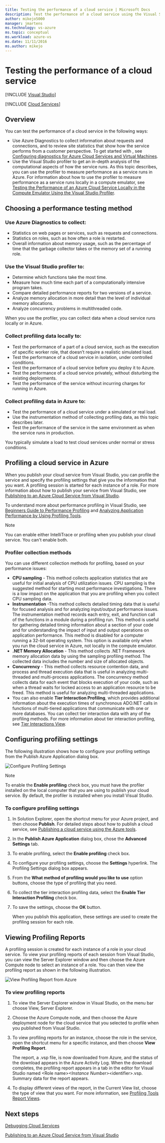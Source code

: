 ```yaml
---
title: Testing the performance of a cloud service | Microsoft Docs
description: Test the performance of a cloud service using the Visual Studio profiler
author: mikejo5000
manager: jmartens
ms.technology: vs-azure
ms.topic: conceptual
ms.workload: azure-vs
ms.date: 11/11/2016
ms.author: mikejo
---
```

# Testing the performance of a cloud service

 [!INCLUDE [Visual Studio](~/includes/applies-to-version/vs-windows-only.md)]

 [!INCLUDE [Cloud Services](./includes/cloud-services-legacy.md)]

## Overview
You can test the performance of a cloud service in the following ways:

* Use Azure Diagnostics to collect information about requests and connections, and to review site statistics that show how the service performs from a customer perspective. To get started with , see [Configuring diagnostics for Azure Cloud Services and Virtual Machines](vs-azure-tools-diagnostics-for-cloud-services-and-virtual-machines.md).
* Use the Visual Studio profiler to get an in-depth analysis of the computational aspects of how the service runs. As this topic describes, you can use the profiler to measure performance as a service runs in Azure. For information about how to use the profiler to measure performance as a service runs locally in a compute emulator, see [Testing the Performance of an Azure Cloud Service Locally in the Compute Emulator Using the Visual Studio Profiler](/azure/cloud-services/cloud-services-performance-testing-visual-studio-profiler).

## Choosing a performance testing method
### Use Azure Diagnostics to collect:
* Statistics on web pages or services, such as requests and connections.
* Statistics on roles, such as how often a role is restarted.
* Overall information about memory usage, such as the percentage of time that the garbage collector takes or the memory set of a running role.

### Use the Visual Studio profiler to:
* Determine which functions take the most time.
* Measure how much time each part of a computationally intensive program takes.
* Compare detailed performance reports for two versions of a service.
* Analyze memory allocation in more detail than the level of individual memory allocations.
* Analyze concurrency problems in multithreaded code.

When you use the profiler, you can collect data when a cloud service runs locally or in Azure.

### Collect profiling data locally to:
* Test the performance of a part of a cloud service, such as the execution of specific worker role, that doesn’t require a realistic simulated load.
* Test the performance of a cloud service in isolation, under controlled conditions.
* Test the performance of a cloud service before you deploy it to Azure.
* Test the performance of a cloud service privately, without disturbing the existing deployments.
* Test the performance of the service without incurring charges for running in Azure.

### Collect profiling data in Azure to:
* Test the performance of a cloud service under a simulated or real load.
* Use the instrumentation method of collecting profiling data, as this topic describes later.
* Test the performance of the service in the same environment as when the service runs in production.

You typically simulate a load to test cloud services under normal or stress conditions.

## Profiling a cloud service in Azure
When you publish your cloud service from Visual Studio, you can profile the service and specify the profiling settings that give you the information that you want. A profiling session is started for each instance of a role. For more information about how to publish your service from Visual Studio, see [Publishing to an Azure Cloud Service from Visual Studio](vs-azure-tools-publishing-a-cloud-service.md).

To understand more about performance profiling in Visual Studio, see [Beginners Guide to Performance Profiling](../profiling/beginners-guide-to-performance-profiling.md) and [Analyzing Application Performance by Using Profiling Tools](../profiling/performance-explorer.md).

> [!NOTE]
> You can enable either IntelliTrace or profiling when you publish your cloud service. You can't enable both.
>
>

### Profiler collection methods
You can use different collection methods for profiling, based on your performance issues:

* **CPU sampling** - This method collects application statistics that are useful for initial analysis of CPU utilization issues. CPU sampling is the suggested method for starting most performance investigations. There is a low impact on the application that you are profiling when you collect CPU sampling data.
* **Instrumentation** -This method collects detailed timing data that is useful for focused analysis and for analyzing input/output performance issues. The instrumentation method records each entry, exit, and function call of the functions in a module during a profiling run. This method is useful for gathering detailed timing information about a section of your code and for understanding the impact of input and output operations on application performance. This method is disabled for a computer running a 32-bit operating system. This option is available only when you run the cloud service in Azure, not locally in the compute emulator.
* **.NET Memory Allocation** - This method collects .NET Framework memory allocation data by using the sampling profiling method. The collected data includes the number and size of allocated objects.
* **Concurrency** - This method collects resource contention data, and process and thread execution data that is useful in analyzing multi-threaded and multi-process applications. The concurrency method collects data for each event that blocks execution of your code, such as when a thread waits for locked access to an application resource to be freed. This method is useful for analyzing multi-threaded applications.
* You can also enable **Tier Interaction Profiling**, which provides additional information about the execution times of synchronous ADO.NET calls in functions of multi-tiered applications that communicate with one or more databases. You can collect tier interaction data with any of the profiling methods. For more information about tier interaction profiling, see [Tier Interactions View](../profiling/tier-interactions-view.md).

## Configuring profiling settings
The following illustration shows how to configure your profiling settings from the Publish Azure Application dialog box.

![Configure Profiling Settings](./media/vs-azure-tools-performance-profiling-cloud-services/IC526984.png)

> [!NOTE]
> To enable the **Enable profiling** check box, you must have the profiler installed on the local computer that you are using to publish your cloud service. By default, the profiler is installed when you install Visual Studio.
>
>

### To configure profiling settings
1. In Solution Explorer, open the shortcut menu for your Azure project, and then choose **Publish**. For detailed steps about how to publish a cloud service, see [Publishing a cloud service using the Azure tools](vs-azure-tools-publishing-a-cloud-service.md).
2. In the **Publish Azure Application** dialog box, chose the **Advanced Settings** tab.
3. To enable profiling, select the **Enable profiling** check box.
4. To configure your profiling settings, choose the **Settings** hyperlink. The Profiling Settings dialog box appears.
5. From the **What method of profiling would you like to use** option buttons, choose the type of profiling that you need.
6. To collect the tier interaction profiling data, select the **Enable Tier Interaction Profiling** check box.
7. To save the settings, choose the **OK** button.

    When you publish this application, these settings are used to create the profiling session for each role.

## Viewing Profiling Reports
A profiling session is created for each instance of a role in your cloud service. To view your profiling reports of each session from Visual Studio, you can view the Server Explorer window and then choose the Azure Compute node to select an instance of a role. You can then view the profiling report as shown in the following illustration.

![View Profiling Report from Azure](./media/vs-azure-tools-performance-profiling-cloud-services/IC748914.png)

### To view profiling reports
1. To view the Server Explorer window in Visual Studio, on the menu bar choose View, Server Explorer.
2. Choose the Azure Compute node, and then choose the Azure deployment node for the cloud service that you selected to profile when you published from Visual Studio.
3. To view profiling reports for an instance, choose the role in the service, open the shortcut menu for a specific instance, and then choose **View Profiling Report**.

    The report, a .vsp file, is now downloaded from Azure, and the status of the download appears in the  Azure Activity Log. When the download completes, the profiling report appears in a tab in the editor for Visual Studio named <Role name\>*<Instance Number\>*<identifier\>.vsp. Summary data for the report appears.
4. To display different views of the report, in the Current View list, choose the type of view that you want. For more information, see [Profiling Tools Report Views](../profiling/performance-report-views.md).

## Next steps
[Debugging Cloud Services](vs-azure-tools-debug-cloud-services-virtual-machines.md)

[Publishing to an Azure Cloud Service from Visual Studio](vs-azure-tools-publishing-a-cloud-service.md)
